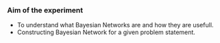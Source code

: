 ### Aim of the experiment

* To understand what Bayesian Networks are and how they are usefull.
* Constructing Bayesian Network for a given problem statement.
